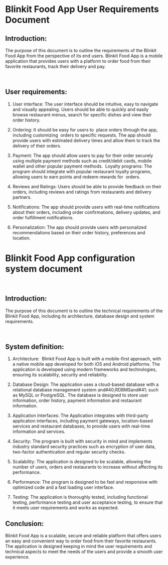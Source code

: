 # **Blinkit Food App User Requirements Document**

## **Introduction:**

The purpose of this document is to outline the requirements of the Blinkit Food App from the perspective of its end users. Blinkit Food App is a mobile application that provides users with a platform to order food from their favorite restaurants, track their delivery and pay.

 
## **User requirements:**

1) User interface: The user interface should be intuitive, easy to navigate and visually appealing. Users should be able to quickly and easily browse restaurant menus, search for specific dishes and view their order history. 

2) Ordering: It should be easy for users to  place orders through the app, including customizing  orders to specific requests. The app should provide users with estimated delivery times and allow them to track the delivery of their orders. 

3) Payment: The app should allow users to pay for their order securely using multiple payment methods such as credit/debit cards, mobile wallet and other popular payment methods.  Loyalty programs: The program should integrate with popular restaurant loyalty programs, allowing users to earn points and redeem rewards for  orders.  

4) Reviews and Ratings: Users should be able to provide feedback on their orders, including reviews and ratings from restaurants and delivery partners.  

5) Notifications: The app should provide users with real-time notifications about their orders, including order confirmations, delivery updates, and order fulfillment notifications.  

6) Personalization: The app should provide users with personalized recommendations based on their order history, preferences and location. 
 
# **Blinkit Food App configuration system document**
 
## **Introduction:**

The purpose of this document is to outline the technical requirements of the Blinkit Food App, including its architecture, database design and system requirements. 

 
## **System definition:**

1) Architecture:  Blinkit Food App is built with a mobile-first approach, with a native mobile app developed for both iOS and Android platforms. The application is developed using modern frameworks and technologies, ensuring its scalability, security and reliability. 

2) Database Design: The application uses a cloud-based database with a relational database management system and#40;RDBMSand#41; such as MySQL or PostgreSQL. The database is designed to store user information, order history, payment information and restaurant information. 

3) Application Interfaces: The Application integrates with third-party application interfaces, including payment gateways, location-based services and restaurant databases, to provide users with real-time information and services. 

4) Security: The program is built with security in mind and implements industry standard security practices such as encryption of user data, two-factor authentication and regular security checks. 

5) Scalability: The application is designed to be scalable, allowing the number of users, orders and restaurants to increase without affecting its performance. 

6) Performance: The program is designed to be fast and responsive with optimized code and a fast loading user interface. 

7) Testing: The application is thoroughly tested, including functional testing, performance testing and user acceptance testing, to ensure that it meets user requirements and works as expected. 


## **Conclusion:**

Blinkit Food App is a scalable, secure and reliable platform that offers users  an easy and convenient way to order food from their favorite restaurants. The application is designed keeping in mind the user requirements and technical aspects to meet the needs of the users and provide a smooth user experience.
